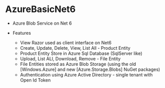 # AzureBasicNet6

* Azure Blob Service on Net 6

* Features
	* View Razor used as client interface on Net6
	* Create, Update, Delete, View, List All - Product Entity
	* Product Entity Store in Azure Sql Database (SqlServer like)
	* Upload, List ALl, Download, Remove - File Entity
	* File Entities stored as Azure Blob Storage (using the old [Windows.Azure] and new [Azure.Storage.Blobs] NuGet packages)
	* Authentication using Azure Active Directory - single tenant with Open Id Token
